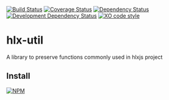 [![Build Status](https://travis-ci.org/hlxjs/hlx-util.svg?branch=master)](https://travis-ci.org/hlxjs/hlx-util)
[![Coverage Status](https://coveralls.io/repos/github/hlxjs/hlx-util/badge.svg?branch=master)](https://coveralls.io/github/hlxjs/hlx-util?branch=master)
[![Dependency Status](https://david-dm.org/hlxjs/hlx-util.svg)](https://david-dm.org/hlxjs/hlx-util)
[![Development Dependency Status](https://david-dm.org/hlxjs/hlx-util/dev-status.svg)](https://david-dm.org/hlxjs/hlx-util#info=devDependencies)
[![XO code style](https://img.shields.io/badge/code_style-XO-5ed9c7.svg)](https://github.com/sindresorhus/xo)

# hlx-util
A library to preserve functions commonly used in hlxjs project

## Install
[![NPM](https://nodei.co/npm/hlx-util.png?mini=true)](https://nodei.co/npm/hlx-util/)
